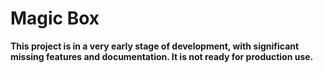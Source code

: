 # Magic Box

**This project is in a very early stage of development, with significant missing features and documentation. It is not ready for production use.**

